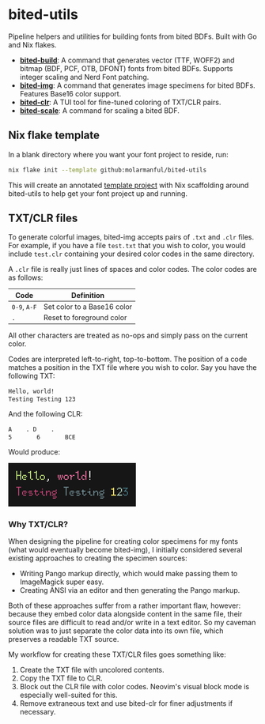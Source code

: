 # bited-utils

Pipeline helpers and utilities for building fonts from bited BDFs. Built with Go
and Nix flakes.

- [**bited-build**](bited-build): A command that generates vector (TTF, WOFF2)
  and bitmap (BDF, PCF, OTB, DFONT) fonts from bited BDFs. Supports integer
  scaling and Nerd Font patching.
- [**bited-img**](bited-img): A command that generates image specimens for bited
  BDFs. Features Base16 color support.
- [**bited-clr**](bited-clr): A TUI tool for fine-tuned coloring of TXT/CLR
  pairs.
- [**bited-scale**](bited-scale): A command for scaling a bited BDF.

## Nix flake template

In a blank directory where you want your font project to reside, run:

```bash
nix flake init --template github:molarmanful/bited-utils
```

This will create an annotated [template project](template) with Nix scaffolding
around bited-utils to help get your font project up and running.

## TXT/CLR files

To generate colorful images, bited-img accepts pairs of `.txt` and `.clr` files.
For example, if you have a file `test.txt` that you wish to color, you would
include `test.clr` containing your desired color codes in the same directory.

A `.clr` file is really just lines of spaces and color codes. The color codes
are as follows:

| Code         | Definition                  |
| ------------ | --------------------------- |
| `0-9`, `A-F` | Set color to a Base16 color |
| `.`          | Reset to foreground color   |

All other characters are treated as no-ops and simply pass on the current color.

Codes are interpreted left-to-right, top-to-bottom. The position of a code
matches a position in the TXT file where you wish to color. Say you have the
following TXT:

```
Hello, world!
Testing Testing 123
```

And the following CLR:

```
A    . D    .
5       6       BCE
```

Would produce:

![TXT/CLR output](assets/txtclr_example.png)

### Why TXT/CLR?

When designing the pipeline for creating color specimens for my fonts (what
would eventually become bited-img), I initially considered several existing
approaches to creating the specimen sources:

- Writing Pango markup directly, which would make passing them to ImageMagick
  super easy.
- Creating ANSI via an editor and then generating the Pango markup.

Both of these approaches suffer from a rather important flaw, however: because
they embed color data alongside content in the same file, their source files are
difficult to read and/or write in a text editor. So my caveman solution was to
just separate the color data into its own file, which preserves a readable TXT
source.

My workflow for creating these TXT/CLR files goes something like:

1. Create the TXT file with uncolored contents.
1. Copy the TXT file to CLR.
1. Block out the CLR file with color codes. Neovim's visual block mode is
   especially well-suited for this.
1. Remove extraneous text and use bited-clr for finer adjustments if necessary.
